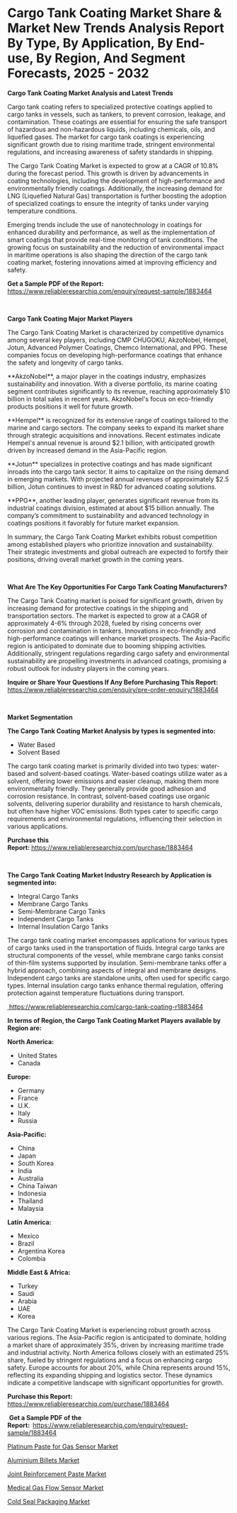 <p><h1>Cargo Tank Coating Market Share & Market New Trends Analysis Report By Type, By Application, By End-use, By Region, And Segment Forecasts, 2025 - 2032</h1></p><p><strong>Cargo Tank Coating Market Analysis and Latest Trends</strong></p>
<p><p>Cargo tank coating refers to specialized protective coatings applied to cargo tanks in vessels, such as tankers, to prevent corrosion, leakage, and contamination. These coatings are essential for ensuring the safe transport of hazardous and non-hazardous liquids, including chemicals, oils, and liquefied gases. The market for cargo tank coatings is experiencing significant growth due to rising maritime trade, stringent environmental regulations, and increasing awareness of safety standards in shipping.</p><p>The Cargo Tank Coating Market is expected to grow at a CAGR of 10.8% during the forecast period. This growth is driven by advancements in coating technologies, including the development of high-performance and environmentally friendly coatings. Additionally, the increasing demand for LNG (Liquefied Natural Gas) transportation is further boosting the adoption of specialized coatings to ensure the integrity of tanks under varying temperature conditions.</p><p>Emerging trends include the use of nanotechnology in coatings for enhanced durability and performance, as well as the implementation of smart coatings that provide real-time monitoring of tank conditions. The growing focus on sustainability and the reduction of environmental impact in maritime operations is also shaping the direction of the cargo tank coating market, fostering innovations aimed at improving efficiency and safety.</p></p>
<p><strong>Get a Sample PDF of the Report:&nbsp;</strong> <a href="https://www.reliableresearchiq.com/enquiry/request-sample/1883464?utm_campaign=1896&utm_medium=2&utm_source=Github&utm_content=ia&utm_term=31012025&utm_id=cargo-tank-coating">https://www.reliableresearchiq.com/enquiry/request-sample/1883464</a></p>
<p>&nbsp;</p>
<p><strong>Cargo Tank Coating Major Market Players</strong></p>
<p><p>The Cargo Tank Coating Market is characterized by competitive dynamics among several key players, including CMP CHUGOKU, AkzoNobel, Hempel, Jotun, Advanced Polymer Coatings, Chemco International, and PPG. These companies focus on developing high-performance coatings that enhance the safety and longevity of cargo tanks.</p><p>**AkzoNobel**, a major player in the coatings industry, emphasizes sustainability and innovation. With a diverse portfolio, its marine coating segment contributes significantly to its revenue, reaching approximately $10 billion in total sales in recent years. AkzoNobel's focus on eco-friendly products positions it well for future growth.</p><p>**Hempel** is recognized for its extensive range of coatings tailored to the marine and cargo sectors. The company seeks to expand its market share through strategic acquisitions and innovations. Recent estimates indicate Hempel's annual revenue is around $2.1 billion, with anticipated growth driven by increased demand in the Asia-Pacific region.</p><p>**Jotun** specializes in protective coatings and has made significant inroads into the cargo tank sector. It aims to capitalize on the rising demand in emerging markets. With projected annual revenues of approximately $2.5 billion, Jotun continues to invest in R&D for advanced coating solutions.</p><p>**PPG**, another leading player, generates significant revenue from its industrial coatings division, estimated at about $15 billion annually. The company’s commitment to sustainability and advanced technology in coatings positions it favorably for future market expansion.</p><p>In summary, the Cargo Tank Coating Market exhibits robust competition among established players who prioritize innovation and sustainability. Their strategic investments and global outreach are expected to fortify their positions, driving overall market growth in the coming years.</p></p>
<p>&nbsp;</p>
<p><strong>What Are The Key Opportunities For Cargo Tank Coating Manufacturers?</strong></p>
<p><p>The Cargo Tank Coating market is poised for significant growth, driven by increasing demand for protective coatings in the shipping and transportation sectors. The market is expected to grow at a CAGR of approximately 4-6% through 2028, fueled by rising concerns over corrosion and contamination in tankers. Innovations in eco-friendly and high-performance coatings will enhance market prospects. The Asia-Pacific region is anticipated to dominate due to booming shipping activities. Additionally, stringent regulations regarding cargo safety and environmental sustainability are propelling investments in advanced coatings, promising a robust outlook for industry players in the coming years.</p></p>
<p><strong>Inquire or Share Your Questions If Any Before Purchasing This Report:</strong> <a href="https://www.reliableresearchiq.com/enquiry/pre-order-enquiry/1883464?utm_campaign=1896&utm_medium=2&utm_source=Github&utm_content=ia&utm_term=31012025&utm_id=cargo-tank-coating">https://www.reliableresearchiq.com/enquiry/pre-order-enquiry/1883464</a></p>
<p>&nbsp;</p>
<p><strong>Market Segmentation</strong></p>
<p><strong>The Cargo Tank Coating Market Analysis by types is segmented into:</strong></p>
<p><ul><li>Water Based</li><li>Solvent Based</li></ul></p>
<p><p>The cargo tank coating market is primarily divided into two types: water-based and solvent-based coatings. Water-based coatings utilize water as a solvent, offering lower emissions and easier cleanup, making them more environmentally friendly. They generally provide good adhesion and corrosion resistance. In contrast, solvent-based coatings use organic solvents, delivering superior durability and resistance to harsh chemicals, but often have higher VOC emissions. Both types cater to specific cargo requirements and environmental regulations, influencing their selection in various applications.</p></p>
<p><strong>Purchase this Report:&nbsp;</strong><a href="https://www.reliableresearchiq.com/purchase/1883464?utm_campaign=1896&utm_medium=2&utm_source=Github&utm_content=ia&utm_term=31012025&utm_id=cargo-tank-coating">https://www.reliableresearchiq.com/purchase/1883464</a></p>
<p>&nbsp;</p>
<p><strong>The Cargo Tank Coating Market Industry Research by Application is segmented into:</strong></p>
<p><ul><li>Integral Cargo Tanks</li><li>Membrane Cargo Tanks</li><li>Semi-Membrane Cargo Tanks</li><li>Independent Cargo Tanks</li><li>Internal Insulation Cargo Tanks</li></ul></p>
<p><p>The cargo tank coating market encompasses applications for various types of cargo tanks used in the transportation of fluids. Integral cargo tanks are structural components of the vessel, while membrane cargo tanks consist of thin-film systems supported by insulation. Semi-membrane tanks offer a hybrid approach, combining aspects of integral and membrane designs. Independent cargo tanks are standalone units, often used for specific cargo types. Internal insulation cargo tanks enhance thermal regulation, offering protection against temperature fluctuations during transport.</p></p>
<p><a href="https://www.reliableresearchiq.com/cargo-tank-coating-r1883464?utm_campaign=1896&utm_medium=2&utm_source=Github&utm_content=ia&utm_term=31012025&utm_id=cargo-tank-coating">&nbsp;https://www.reliableresearchiq.com/cargo-tank-coating-r1883464</a></p>
<p><strong>In terms of Region, the Cargo Tank Coating Market Players available by Region are:</strong></p>
<p>
    <p> <strong> North America: </strong>
        <ul>
            <li>United States</li>
            <li>Canada</li>
        </ul>
        </p> 
    <p> <strong> Europe: </strong>
        <ul>
            <li>Germany</li>
            <li>France</li>
            <li>U.K.</li>
            <li>Italy</li>
            <li>Russia</li>
        </ul>
        </p> 
    <p> <strong> Asia-Pacific: </strong>
        <ul>
            <li>China</li>
            <li>Japan</li>
            <li>South Korea</li>
            <li>India</li>
            <li>Australia</li>
            <li>China Taiwan</li>
            <li>Indonesia</li>
            <li>Thailand</li>
            <li>Malaysia</li>
        </ul>
        </p> 
    <p> <strong> Latin America: </strong>
        <ul>
            <li>Mexico</li>
            <li>Brazil</li>
            <li>Argentina Korea</li>
            <li>Colombia</li>
        </ul>
        </p> 
    <p> <strong> Middle East & Africa: </strong>
        <ul>
            <li>Turkey</li>
            <li>Saudi</li>
            <li>Arabia</li>
            <li>UAE</li>
            <li>Korea</li>
        </ul>
    </p>
    </p>
<p><p>The Cargo Tank Coating Market is experiencing robust growth across various regions. The Asia-Pacific region is anticipated to dominate, holding a market share of approximately 35%, driven by increasing maritime trade and industrial activity. North America follows closely with an estimated 25% share, fueled by stringent regulations and a focus on enhancing cargo safety. Europe accounts for about 20%, while China represents around 15%, reflecting its expanding shipping and logistics sector. These dynamics indicate a competitive landscape with significant opportunities for growth.</p></p>
<p><strong>Purchase this Report: </strong><a href="https://www.reliableresearchiq.com/purchase/1883464?utm_campaign=1896&utm_medium=2&utm_source=Github&utm_content=ia&utm_term=31012025&utm_id=cargo-tank-coating">https://www.reliableresearchiq.com/purchase/1883464</a></p>
<p>&nbsp;<strong>Get a Sample PDF of the Report:&nbsp;&nbsp;</strong><a href="https://www.reliableresearchiq.com/enquiry/request-sample/1883464?utm_campaign=1896&utm_medium=2&utm_source=Github&utm_content=ia&utm_term=31012025&utm_id=cargo-tank-coating">https://www.reliableresearchiq.com/enquiry/request-sample/1883464</a></p>
<p><strong></strong></p>
<p><p><a href="https://www.linkedin.com/pulse/analysis-platinum-paste-gas-sensor-market-fueled-growth-3m27c?utm_campaign=1896&utm_medium=2&utm_source=Github&utm_content=ia&utm_term=31012025&utm_id=cargo-tank-coating">Platinum Paste for Gas Sensor Market</a></p><p><a href="https://github.com/tszkintruca/Market-Research-Report-List-1/blob/main/aluminium-billets-market.md?utm_campaign=1896&utm_medium=2&utm_source=Github&utm_content=ia&utm_term=31012025&utm_id=cargo-tank-coating">Aluminium Billets Market</a></p><p><a href="https://www.linkedin.com/pulse/joint-reinforcement-paste-market-outlook-current-assessment-future-spmgc?utm_campaign=1896&utm_medium=2&utm_source=Github&utm_content=ia&utm_term=31012025&utm_id=cargo-tank-coating">Joint Reinforcement Paste Market</a></p><p><a href="https://www.linkedin.com/pulse/analysis-medical-gas-flow-sensor-market-fueled-growth-mza3c?utm_campaign=1896&utm_medium=2&utm_source=Github&utm_content=ia&utm_term=31012025&utm_id=cargo-tank-coating">Medical Gas Flow Sensor Market</a></p><p><a href="https://github.com/abuugjetaj/Market-Research-Report-List-1/blob/main/cold-seal-packaging-market.md?utm_campaign=1896&utm_medium=2&utm_source=Github&utm_content=ia&utm_term=31012025&utm_id=cargo-tank-coating">Cold Seal Packaging Market</a></p></p>